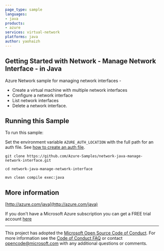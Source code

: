 ```yaml
---
page_type: sample
languages:
- java
products:
- azure
services: virtual-network
platforms: java
author: yaohaizh
---
```


## Getting Started with Network - Manage Network Interface - in Java ##


  Azure Network sample for managing network interfaces -
   - Create a virtual machine with multiple network interfaces
   - Configure a network interface
   - List network interfaces
   - Delete a network interface.
 

## Running this Sample ##

To run this sample:

Set the environment variable `AZURE_AUTH_LOCATION` with the full path for an auth file. See [how to create an auth file](https://github.com/Azure/azure-libraries-for-java/blob/master/AUTH.md).

    git clone https://github.com/Azure-Samples/network-java-manage-network-interface.git

    cd network-java-manage-network-interface

    mvn clean compile exec:java

## More information ##

[http://azure.com/java](http://azure.com/java)

If you don't have a Microsoft Azure subscription you can get a FREE trial account [here](http://go.microsoft.com/fwlink/?LinkId=330212)

---

This project has adopted the [Microsoft Open Source Code of Conduct](https://opensource.microsoft.com/codeofconduct/). For more information see the [Code of Conduct FAQ](https://opensource.microsoft.com/codeofconduct/faq/) or contact [opencode@microsoft.com](mailto:opencode@microsoft.com) with any additional questions or comments.